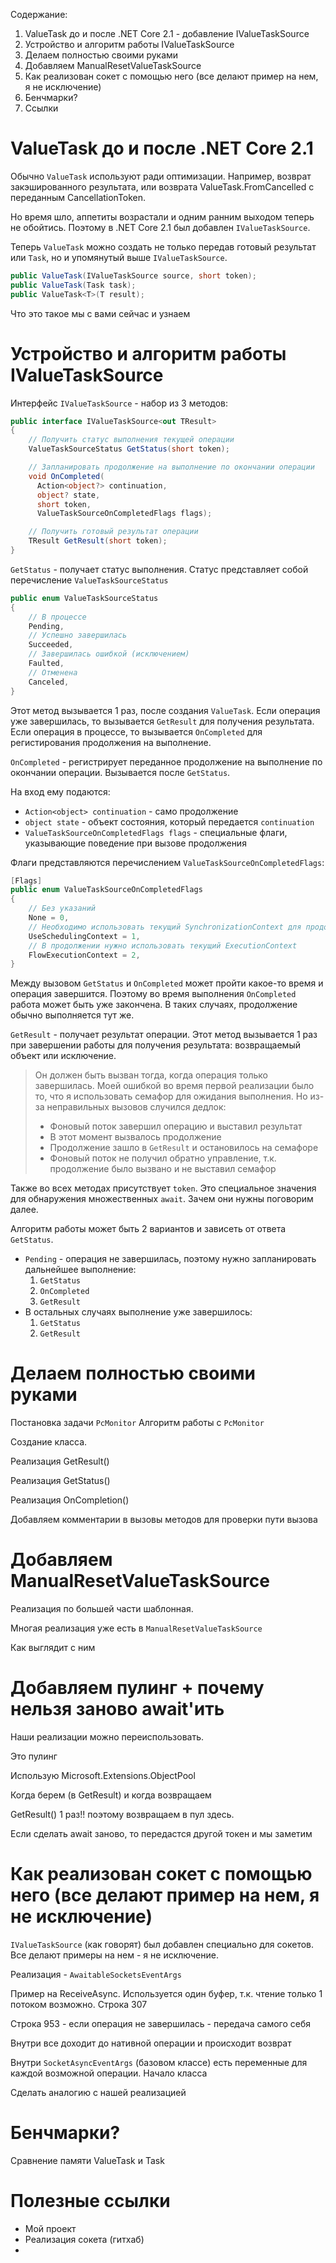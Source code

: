 Содержание:
1. ValueTask до и после .NET Core 2.1 - добавление IValueTaskSource
2. Устройство и алгоритм работы IValueTaskSource
3. Делаем полностью своими руками
4. Добавляем ManualResetValueTaskSource
5. Как реализован сокет с помощью него (все делают пример на нем, я не исключение)
6. Бенчмарки?
7. Ссылки

# ValueTask до и после .NET Core 2.1

Обычно `ValueTask` используют ради оптимизации. 
Например, возврат закэшированного результата, или возврата ValueTask.FromCancelled с переданным CancellationToken.

Но время шло, аппетиты возрастали и одним ранним выходом теперь не обойтись.
Поэтому в .NET Core 2.1 был добавлен `IValueTaskSource`.

Теперь `ValueTask` можно создать не только передав готовый результат или `Task`, но 
и упомянутый выше `IValueTaskSource`.

```cs
public ValueTask(IValueTaskSource source, short token);
public ValueTask(Task task);
public ValueTask<T>(T result);
```

Что это такое мы с вами сейчас и узнаем

# Устройство и алгоритм работы IValueTaskSource

Интерфейс `IValueTaskSource` - набор из 3 методов:

```cs
public interface IValueTaskSource<out TResult>
{
    // Получить статус выполнения текущей операции  
    ValueTaskSourceStatus GetStatus(short token);

    // Запланировать продолжение на выполнение по окончании операции
    void OnCompleted(
      Action<object?> continuation,
      object? state,
      short token,
      ValueTaskSourceOnCompletedFlags flags);

    // Получить готовый результат операции
    TResult GetResult(short token);
}
```

`GetStatus` - получает статус выполнения.
Статус представляет собой перечисление `ValueTaskSourceStatus`

```cs
public enum ValueTaskSourceStatus
{
    // В процессе
    Pending,
    // Успешно завершилась
    Succeeded,
    // Завершилась ошибкой (исключением)
    Faulted,
    // Отменена
    Canceled,
}
```

Этот метод вызывается 1 раз, после создания `ValueTask`.
Если операция уже завершилась, то вызывается `GetResult` для получения результата.
Если операция в процессе, то вызывается `OnCompleted` для регистирования продолжения на выполнение.

`OnCompleted` - регистрирует переданное продолжение на выполнение по окончании операции.
Вызывается после `GetStatus`. 

На вход ему подаются:
- `Action<object> continuation` - само продолжение
- `object state` - объект состояния, который передается `continuation`
- `ValueTaskSourceOnCompletedFlags flags` - специальные флаги, указывающие поведение при вызове продолжения

Флаги представляются перечислением `ValueTaskSourceOnCompletedFlags`:
```cs
[Flags]
public enum ValueTaskSourceOnCompletedFlags
{
    // Без указаний
    None = 0,
    // Необходимо использовать текущий SynchronizationContext для продолжения
    UseSchedulingContext = 1,
    // В продолжении нужно использовать текущий ExecutionContext
    FlowExecutionContext = 2,
}
```

Между вызовом `GetStatus` и `OnCompleted` может пройти какое-то время и операция завершится. 
Поэтому во время выполнения `OnCompleted` работа может быть уже закончена. 
В таких случаях, продолжение обычно выполняется тут же.

`GetResult` - получает результат операции. 
Этот метод вызывается 1 раз при завершении работы для получения результата: возвращаемый объект или исключение.

> Он должен быть вызван тогда, когда операция только завершилась.
> Моей ошибкой во время первой реализации было то, что я использовать семафор для ожидания выполнения.
> Но из-за неправильных вызовов случился дедлок: 
>  - Фоновый поток завершил операцию и выставил результат
>  - В этот момент вызвалось продолжение 
>  - Продолжение зашло в `GetResult` и остановилось на семафоре
>  - Фоновый поток не получил обратно управление, т.к. продолжение было вызвано и не выставил семафор

Также во всех методах присутствует `token`. 
Это специальное значения для обнаружения множественных `await`.
Зачем они нужны поговорим далее.

Алгоритм работы может быть 2 вариантов и зависеть от ответа `GetStatus`.
- `Pending` - операция не завершилась, поэтому нужно запланировать дальнейшее выполнение:
   1. `GetStatus`
   2. `OnCompleted`
   3. `GetResult`
- В остальных случаях выполнение уже завершилось:
   1. `GetStatus`
   2. `GetResult`

# Делаем полностью своими руками

Постановка задачи `PcMonitor`
Алгоритм работы с `PcMonitor`

Создание класса.

Реализация GetResult()

Реализация GetStatus()

Реализация OnCompletion()

Добавляем комментарии в вызовы методов для проверки пути вызова

# Добавляем ManualResetValueTaskSource

Реализация по большей части шаблонная.

Многая реализация уже есть в `ManualResetValueTaskSource`

Как выглядит с ним

# Добавляем пулинг + почему нельзя заново await'ить

Наши реализации можно переиспользовать.

Это пулинг

Использую Microsoft.Extensions.ObjectPool

Когда берем (в GetResult) и когда возвращаем

GetResult() 1 раз!! поэтому возвращаем в пул здесь.

Если сделать await заново, то передастся другой токен и мы заметим

# Как реализован сокет с помощью него (все делают пример на нем, я не исключение)

`IValueTaskSource` (как говорят) был добавлен специально для сокетов.
Все делают примеры на нем - я не исключение.

Реализация -  `AwaitableSocketsEventArgs`

Пример на ReceiveAsync.
Используется один буфер, т.к. чтение только 1 потоком возможно.
Строка 307

Строка 953 - если операция не завершилась - передача самого себя

Внутри все доходит до нативной операции и происходит возврат

Внутри `SocketAsyncEventArgs` (базовом классе) есть переменные для каждой возможной операции.
Начало класса

Сделать аналогию с нашей реализацией

# Бенчмарки?

Сравнение памяти ValueTask и Task

# Полезные ссылки

- Мой проект
- Реализация сокета (гитхаб)
- 

